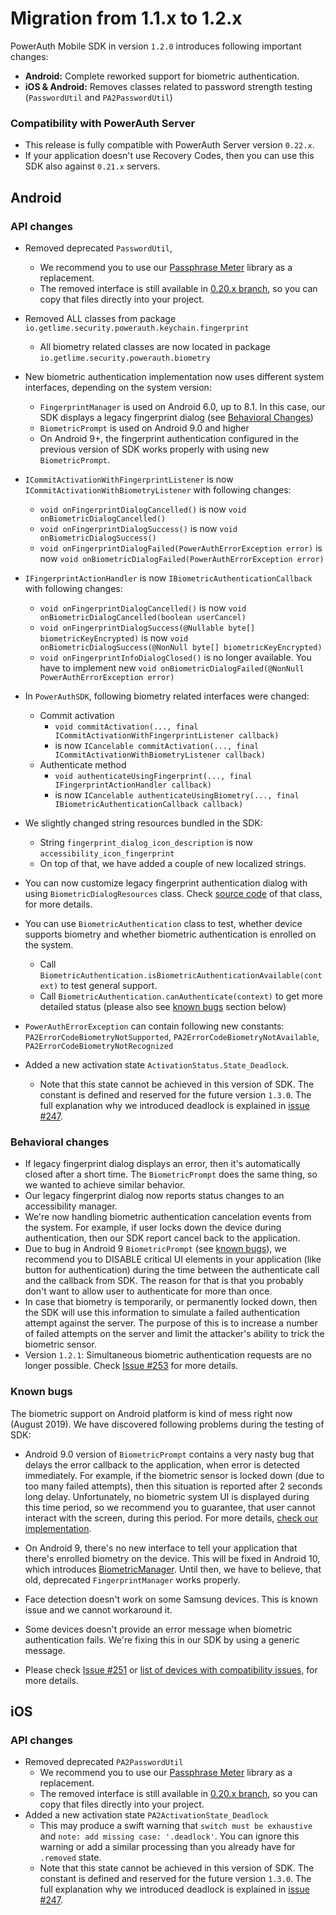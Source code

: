 # Migration from 1.1.x to 1.2.x

PowerAuth Mobile SDK in version `1.2.0` introduces following important changes: 

- **Android:** Complete reworked support for biometric authentication.
- **iOS & Android:** Removes classes related to password strength testing (`PasswordUtil` and `PA2PasswordUtil`)

### Compatibility with PowerAuth Server

- This release is fully compatible with PowerAuth Server version `0.22.x`.
- If your application doesn't use Recovery Codes, then you can use this SDK also against `0.21.x` servers.

## Android

### API changes

- Removed deprecated `PasswordUtil`, 
  - We recommend you to use our [Passphrase Meter](https://github.com/wultra/passphrase-meter) library as a replacement.
  - The removed interface is still available in [0.20.x branch](https://github.com/wultra/powerauth-mobile-sdk/tree/release/0.20.x/proj-android/PowerAuthLibrary/src/main/java/io/getlime/security/powerauth/util/password), so you can copy that files directly into your project.

- Removed ALL classes from package `io.getlime.security.powerauth.keychain.fingerprint`
  - All biometry related classes are now located in package `io.getlime.security.powerauth.biometry`

- New biometric authentication implementation now uses different system interfaces, depending on the system version:
  - `FingerprintManager` is used on Android 6.0, up to 8.1. In this case, our SDK displays a legacy fingerprint dialog (see [Behavioral Changes](#behavioral-changes))
  - `BiometricPrompt` is used on Android 9.0 and higher
  - On Android 9+, the fingerprint authentication configured in the previous version of SDK works properly with using new `BiometricPrompt`.

- `ICommitActivationWithFingerprintListener` is now `ICommitActivationWithBiometryListener` with following changes:
  - `void onFingerprintDialogCancelled()` is now `void onBiometricDialogCancelled()`
  - `void onFingerprintDialogSuccess()` is now `void onBiometricDialogSuccess()`
  - `void onFingerprintDialogFailed(PowerAuthErrorException error)` is now `void onBiometricDialogFailed(PowerAuthErrorException error)`
  
- `IFingerprintActionHandler` is now `IBiometricAuthenticationCallback` with following changes:
  - `void onFingerprintDialogCancelled()` is now `void onBiometricDialogCancelled(boolean userCancel)`
  - `void onFingerprintDialogSuccess(@Nullable byte[] biometricKeyEncrypted)` is now `void onBiometricDialogSuccess(@NonNull byte[] biometricKeyEncrypted)`
  - `void onFingerprintInfoDialogClosed()` is no longer available. You have to implement new `void onBiometricDialogFailed(@NonNull PowerAuthErrorException error)`
  
- In `PowerAuthSDK`, following biometry related interfaces were changed:
  - Commit activation 
    - `void commitActivation(..., final ICommitActivationWithFingerprintListener callback)` 
    - is now `ICancelable commitActivation(..., final ICommitActivationWithBiometryListener callback)`
  - Authenticate method 
    - `void authenticateUsingFingerprint(..., final IFingerprintActionHandler callback)` 
    - is now `ICancelable authenticateUsingBiometry(..., final IBiometricAuthenticationCallback callback)`

- We slightly changed string resources bundled in the SDK:
  - String `fingerprint_dialog_icon_description` is now `accessibility_icon_fingerprint`
  - On top of that, we have added a couple of new localized strings.

- You can now customize legacy fingerprint authentication dialog with using `BiometricDialogResources` class. Check [source code](../proj-android/PowerAuthLibrary/src/main/java/io/getlime/security/powerauth/biometry/BiometricDialogResources.java#L29) of that class, for more details.

- You can use `BiometricAuthentication` class to test, whether device supports biometry and whether biometric authentication is enrolled on the system.
  - Call `BiometricAuthentication.isBiometricAuthenticationAvailable(context)` to test general support.
  - Call `BiometricAuthentication.canAuthenticate(context)` to get more detailed status (please also see [known bugs](#known-bugs) section below)
  
- `PowerAuthErrorException` can contain following new constants: `PA2ErrorCodeBiometryNotSupported`, `PA2ErrorCodeBiometryNotAvailable`, `PA2ErrorCodeBiometryNotRecognized`

- Added a new activation state `ActivationStatus.State_Deadlock`.
  - Note that this state cannot be achieved in this version of SDK. The constant is defined and reserved for the future version `1.3.0`. The full explanation why we introduced deadlock is explained in [issue #247](https://github.com/wultra/powerauth-mobile-sdk/issues/247).

### Behavioral changes

- If legacy fingerprint dialog displays an error, then it's automatically closed after a short time. The `BiometricPrompt` does the same thing, so we wanted to achieve similar behavior.
- Our legacy fingerprint dialog now reports status changes to an accessibility manager. 
- We're now handling biometric authentication cancelation events from the system. For example, if user locks down the device during  authentication, then our SDK report cancel back to the application. 
- Due to bug in Android 9 `BiometricPrompt` (see [known bugs](#known-bugs)), we recommend you to DISABLE critical UI elements in your application (like button for authentication) during the time between the authenticate call and the callback from SDK. The reason for that is that you probably don't want to allow user to authenticate for more than once.
- In case that biometry is temporarily, or permanently locked down, then the SDK will use this information to simulate a failed authentication attempt against the server. The purpose of this is to increase a number of failed attempts on the server and limit the attacker's ability to trick the biometric sensor.
- Version `1.2.1`: Simultaneous biometric authentication requests are no longer possible. Check [Issue #253](https://github.com/wultra/powerauth-mobile-sdk/issues/253) for more details.  

### Known bugs

The biometric support on Android platform is kind of mess right now (August 2019). We have discovered following problems during the testing of SDK:

- Android 9.0 version of `BiometricPrompt` contains a very nasty bug that delays the error callback to the application, when error is detected immediately. For example, if the biometric sensor is locked down (due to too many failed attempts), then this situation is reported after 2 seconds long delay. Unfortunately, no biometric system UI is displayed during this time period, so we recommend you to guarantee, that user cannot interact with the screen, during this period. For more details, [check our implementation](../proj-android/PowerAuthLibrary/src/main/java/io/getlime/security/powerauth/biometry/impl/BiometricAuthenticator.java#L298).

- On Android 9, there's no new interface to tell your application that there's enrolled biometry on the device. This will be fixed in Android 10, which introduces [BiometricManager](https://developer.android.com/reference/android/hardware/biometrics/BiometricManager). Until then, we have to believe, that old, deprecated `FingerprintManager` works properly.

- Face detection doesn't work on some Samsung devices. This is known issue and we cannot workaround it.

- Some devices doesn't provide an error message when biometric authentication fails. We're fixing this in our SDK by using a generic message.

- Please check [Issue #251](https://github.com/wultra/powerauth-mobile-sdk/issues/251) or [list of devices with compatibility issues](https://docs.google.com/spreadsheets/d/1NYEv4z-6-r5IXV7ktG5l6QJhd6PU4FmwSkrv_503la0/edit#gid=0), for more details.

## iOS

### API changes

- Removed deprecated `PA2PasswordUtil`
  - We recommend you to use our [Passphrase Meter](https://github.com/wultra/passphrase-meter) library as a replacement.
  - The removed interface is still available in [0.20.x branch](https://github.com/wultra/powerauth-mobile-sdk/tree/release/0.20.x/proj-xcode/Classes/util), so you can copy that files directly into your project.
- Added a new activation state `PA2ActivationState_Deadlock`
  - This may produce a swift warning that `switch must be exhaustive` and `note: add missing case: '.deadlock'`. You can ignore this warning or add a similar processing than you already have for `.removed` state.
  - Note that this state cannot be achieved in this version of SDK. The constant is defined and reserved for the future version `1.3.0`. The full explanation why we introduced deadlock is explained in [issue #247](https://github.com/wultra/powerauth-mobile-sdk/issues/247).
